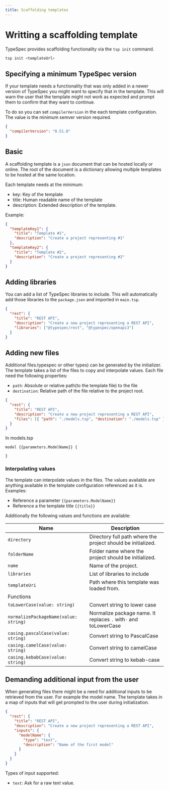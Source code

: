 ```yaml
---
title: Scaffolding templates
---
```


# Writting a scaffolding template

TypeSpec provides scaffolding functionality via the `tsp init` command.

```bash
tsp init <templateUrl>
```

## Specifying a minimum TypeSpec version

If your template needs a functionality that was only added in a newer version of TypeSpec you might want to specify that in the template. This will warn the user that the template might not work as expected and prompt them to confirm that they want to continue.

To do so you can set `compilerVersion` in the each template configuration. The value is the minimum semver version required.

```json
{
  "compilerVersion": "0.51.0"
}
```

## Basic

A scaffolding template is a `json` document that can be hosted locally or online.
The root of the document is a dictionary allowing multiple templates to be hosted at the same location.

Each template needs at the minimum:

- key: Key of the template
- title: Human readable name of the template
- description: Extended description of the template.

Example:

```json
{
  "templateKey1": {
    "title": "Template #1",
    "description": "Create a project representing #1"
  },
  "templateKey2": {
    "title": "Template #2",
    "description": "Create a project representing #2"
  }
}
```

## Adding libraries

You can add a list of TypeSpec libraries to include. This will automatically add those libraries to the `package.json` and imported in `main.tsp`.

```json
{
  "rest": {
    "title": "REST API",
    "description": "Create a new project representing a REST API",
    "libraries": ["@typespec/rest", "@typespec/openapi3"]
  }
}
```

## Adding new files

Additional files.typespec or other types) can be generated by the initializer. The template takes a list of the files to copy and interpolate values.
Each file need the following properties:

- `path`: Absolute or relative path(to the template file) to the file
- `destination`: Relative path of the file relative to the project root.

```json
{
  "rest": {
    "title": "REST API",
    "description": "Create a new project representing a REST API",
    "files": [{ "path": "./models.tsp", "destination": "./models.tsp" }]
  }
}
```

In models.tsp

```typespec
model {{parameters.ModelName}} {

}
```

### Interpolating values

The template can interpolate values in the files. The values available are anything available in the template configuration referenced as it is.
Examples:

- Reference a parameter `{{parameters.ModelName}}`
- Reference a the template title `{{title}}`

Additionally the following values and functions are available:

| Name                                  | Description                                                     |
| ------------------------------------- | --------------------------------------------------------------- |
| `directory`                           | Directory full path where the project should be initialized.    |
| `folderName`                          | Folder name where the project should be initialized.            |
| `name`                                | Name of the project.                                            |
| `libraries`                           | List of libraries to include                                    |
| `templateUri`                         | Path where this template was loaded from.                       |
| Functions                             |                                                                 |
| `toLowerCase(value: string)`          | Convert string to lower case                                    |
| `normalizePackageName(value: string)` | Normalize package name. It replaces `.` with`-` and toLowerCase |
| `casing.pascalCase(value: string)`    | Convert string to PascalCase                                    |
| `casing.camelCase(value: string)`     | Convert string to camelCase                                     |
| `casing.kebabCase(value: string)`     | Convert string to kebab-case                                    |

## Demanding additional input from the user

When generating files there might be a need for additional inputs to be retrieved from the user. For example the model name.
The template takes in a map of inputs that will get prompted to the user during initialization.

```json
{
  "rest": {
    "title": "REST API",
    "description": "Create a new project representing a REST API",
    "inputs": {
      "modelName": {
        "type": "text",
        "description": "Name of the first model"
      }
    }
  }
}
```

Types of input supported:

- `text`: Ask for a raw text value.
